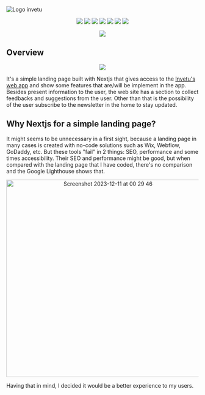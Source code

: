 ![Logo invetu](https://github.com/devkiloton/next-lp/assets/78966160/88abc257-0bc6-43e2-be28-dff1ada88760)

<p align="center"> 
<img src="https://img.shields.io/badge/next%20js-000000?style=for-the-badge&logo=nextdotjs&logoColor=white" />
<img src="https://img.shields.io/badge/prettier-1A2C34?style=for-the-badge&logo=prettier&logoColor=F7BA3E" />
<img src="https://img.shields.io/badge/Render-46E3B7?style=for-the-badge&logo=render&logoColor=white" />
<img src="https://img.shields.io/badge/daisyUI-1ad1a5?style=for-the-badge&logo=daisyui&logoColor=white" />
<img src="https://img.shields.io/badge/Tailwind_CSS-38B2AC?style=for-the-badge&logo=tailwind-css&logoColor=white" />
<img src="https://img.shields.io/badge/TypeScript-007ACC?style=for-the-badge&logo=typescript&logoColor=white" />
<img src="https://img.shields.io/badge/eslint-3A33D1?style=for-the-badge&logo=eslint&logoColor=white" />
</p>
<p align="center">
  <img src="https://spotify-github-profile.vercel.app/api/view?uid=22yoc4ioabem6hfrtwxudllsy&cover_image=true&theme=novatorem&show_offline=true&background_color=121212&interchange=true&bar_color=53b14f&bar_color_cover=false"/>
</p>

## Overview
<p align="center">
  <img src="https://github.com/devkiloton/next-lp/assets/78966160/f363fecf-49e2-48e8-8955-3b2c26cc3492"/>
</p>
It's a simple landing page built with Nextjs that gives access to the <a href="https://app.invetu.com">Invetu's web app</a> and show some features that are/will be implement in the app. Besides present information to the user, the web site has a section to collect feedbacks and suggestions from the user. Other than that is the possibility of the user subscribe to the newsletter in the home to stay updated.

## Why Nextjs for a simple landing page?
It might seems to be unnecessary in a first sight, because a landing page in many cases is created with no-code solutions such as Wix, Webflow, GoDaddy, etc. But these tools "fail" in 2 things: SEO, performance and some times accessibility. Their SEO and performance might be good, but when compared with the landing page that I have coded, there's no comparison and the Google Lighthouse shows that.
<p align="center">
<img width="517" alt="Screenshot 2023-12-11 at 00 29 46" src="https://github.com/devkiloton/next-lp/assets/78966160/2a0c565d-d307-403a-9e49-7c0b0a87cace">
</p>
Having that in mind, I decided it would be a better experience to my users.






